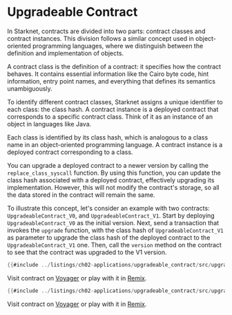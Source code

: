 # Upgradeable Contract

In Starknet, contracts are divided into two parts: contract classes and contract
instances. This division follows a similar concept used in object-oriented
programming languages, where we distinguish between the definition and implementation
of objects.

A contract class is the definition of a contract: it specifies how the contract
behaves. It contains essential information like the Cairo byte code, hint
information, entry point names, and everything that defines its semantics
unambiguously.

To identify different contract classes, Starknet assigns a unique identifier to each
class: the class hash. A contract instance is a deployed contract that corresponds to
a specific contract class. Think of it as an instance of an object in languages like
Java.

Each class is identified by its class hash, which is analogous to a class name in an object-oriented programming language. A contract instance is a deployed contract corresponding to a class.

You can upgrade a deployed contract to a newer version by calling the `replace_class_syscall` function. By using this function, you can update the class hash associated with a deployed contract, effectively upgrading its implementation. However, this will not modify the contract's storage, so all the data stored in the contract will remain the same.

To illustrate this concept, let's consider an example with two contracts: `UpgradeableContract_V0`, and `UpgradeableContract_V1`.
Start by deploying `UpgradeableContract_V0` as the initial version. Next, send a transaction that invokes the `upgrade` function, with the class hash of `UpgradeableContract_V1` as parameter to upgrade the class hash of the deployed contract to the `UpgradeableContract_V1` one. Then, call the `version` method on the contract to see that the contract was upgraded to the V1 version.

```rust
{{#include ../listings/ch02-applications/upgradeable_contract/src/upgradeable_contract_v0.cairo}}
```
Visit contract on [Voyager](https://goerli.voyager.online/contract/0x005300003ade5d10447d941a42d48b7141074cd8bade2b16520684896a5090ea) or play with it in [Remix](https://remix.ethereum.org/?#activate=Starknet-cairo1-compiler&url=https://github.com/NethermindEth/StarknetByExample/blob/main/listings/ch02-applications/upgradeable_contract/src/upgradeable_contract_v0.cairo).


```rust
{{#include ../listings/ch02-applications/upgradeable_contract/src/upgradeable_contract_v1.cairo}}
```
Visit contract on [Voyager](https://goerli.voyager.online/contract/0x017c86152badd1d665b9836571bd6b0a484f028748aa13d9b2d5d9c9192fafc6) or play with it in [Remix](https://remix.ethereum.org/?#activate=Starknet-cairo1-compiler&url=https://github.com/NethermindEth/StarknetByExample/blob/main/listings/ch02-applications/upgradeable_contract/src/upgradeable_contract_v1.cairo).

